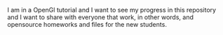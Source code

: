 I am in a OpenGl tutorial and I want to see my progress in this repository and I want to share with
everyone that work, in other words, and opensource homeworks and files for the new students.
